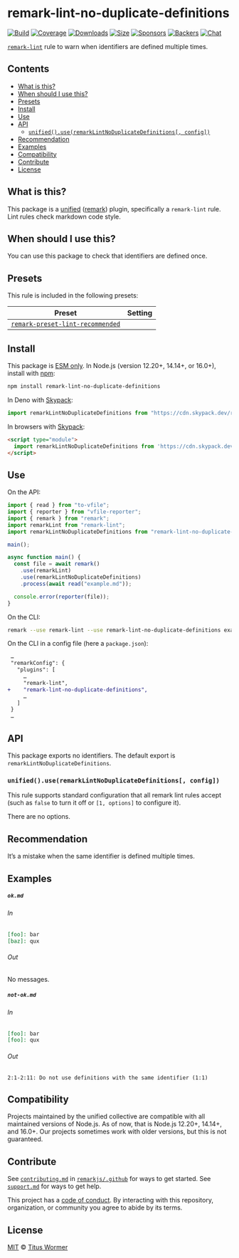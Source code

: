 <!--This file is generated-->

# remark-lint-no-duplicate-definitions

[![Build][build-badge]][build] [![Coverage][coverage-badge]][coverage]
[![Downloads][downloads-badge]][downloads] [![Size][size-badge]][size]
[![Sponsors][sponsors-badge]][collective]
[![Backers][backers-badge]][collective] [![Chat][chat-badge]][chat]

[`remark-lint`][mono] rule to warn when identifiers are defined multiple times.

## Contents

- [What is this?](#what-is-this)
- [When should I use this?](#when-should-i-use-this)
- [Presets](#presets)
- [Install](#install)
- [Use](#use)
- [API](#api)
  - [`unified().use(remarkLintNoDuplicateDefinitions[, config])`](#unifieduseremarklintnoduplicatedefinitions-config)
- [Recommendation](#recommendation)
- [Examples](#examples)
- [Compatibility](#compatibility)
- [Contribute](#contribute)
- [License](#license)

## What is this?

This package is a [unified][unified] ([remark][remark]) plugin, specifically a
`remark-lint` rule. Lint rules check markdown code style.

## When should I use this?

You can use this package to check that identifiers are defined once.

## Presets

This rule is included in the following presets:

| Preset                                                                                                                        | Setting |
| ----------------------------------------------------------------------------------------------------------------------------- | ------- |
| [`remark-preset-lint-recommended`](https://github.com/remarkjs/remark-lint/tree/main/packages/remark-preset-lint-recommended) |         |

## Install

This package is [ESM only][esm]. In Node.js (version 12.20+, 14.14+, or 16.0+),
install with [npm][npm]:

```sh
npm install remark-lint-no-duplicate-definitions
```

In Deno with [Skypack][Skypack]:

```js
import remarkLintNoDuplicateDefinitions from "https://cdn.skypack.dev/remark-lint-no-duplicate-definitions@3?dts";
```

In browsers with [Skypack][Skypack]:

```html
<script type="module">
  import remarkLintNoDuplicateDefinitions from 'https://cdn.skypack.dev/remark-lint-no-duplicate-definitions@3?min'
</script>
```

## Use

On the API:

```js
import { read } from "to-vfile";
import { reporter } from "vfile-reporter";
import { remark } from "remark";
import remarkLint from "remark-lint";
import remarkLintNoDuplicateDefinitions from "remark-lint-no-duplicate-definitions";

main();

async function main() {
  const file = await remark()
    .use(remarkLint)
    .use(remarkLintNoDuplicateDefinitions)
    .process(await read("example.md"));

  console.error(reporter(file));
}
```

On the CLI:

```sh
remark --use remark-lint --use remark-lint-no-duplicate-definitions example.md
```

On the CLI in a config file (here a `package.json`):

```diff
 …
 "remarkConfig": {
   "plugins": [
     …
     "remark-lint",
+    "remark-lint-no-duplicate-definitions",
     …
   ]
 }
 …
```

## API

This package exports no identifiers. The default export is
`remarkLintNoDuplicateDefinitions`.

### `unified().use(remarkLintNoDuplicateDefinitions[, config])`

This rule supports standard configuration that all remark lint rules accept
(such as `false` to turn it off or `[1, options]` to configure it).

There are no options.

## Recommendation

It’s a mistake when the same identifier is defined multiple times.

## Examples

##### `ok.md`

###### In

```markdown
[foo]: bar
[baz]: qux
```

###### Out

No messages.

##### `not-ok.md`

###### In

```markdown
[foo]: bar
[foo]: qux
```

###### Out

```text
2:1-2:11: Do not use definitions with the same identifier (1:1)
```

## Compatibility

Projects maintained by the unified collective are compatible with all maintained
versions of Node.js. As of now, that is Node.js 12.20+, 14.14+, and 16.0+. Our
projects sometimes work with older versions, but this is not guaranteed.

## Contribute

See [`contributing.md`][contributing] in [`remarkjs/.github`][health] for ways
to get started. See [`support.md`][support] for ways to get help.

This project has a [code of conduct][coc]. By interacting with this repository,
organization, or community you agree to abide by its terms.

## License

[MIT][license] © [Titus Wormer][author]

[build-badge]: https://github.com/remarkjs/remark-lint/workflows/main/badge.svg
[build]: https://github.com/remarkjs/remark-lint/actions
[coverage-badge]: https://img.shields.io/codecov/c/github/remarkjs/remark-lint.svg
[coverage]: https://codecov.io/github/remarkjs/remark-lint
[downloads-badge]: https://img.shields.io/npm/dm/remark-lint-no-duplicate-definitions.svg
[downloads]: https://www.npmjs.com/package/remark-lint-no-duplicate-definitions
[size-badge]: https://img.shields.io/bundlephobia/minzip/remark-lint-no-duplicate-definitions.svg
[size]: https://bundlephobia.com/result?p=remark-lint-no-duplicate-definitions
[sponsors-badge]: https://opencollective.com/unified/sponsors/badge.svg
[backers-badge]: https://opencollective.com/unified/backers/badge.svg
[collective]: https://opencollective.com/unified
[chat-badge]: https://img.shields.io/badge/chat-discussions-success.svg
[chat]: https://github.com/remarkjs/remark/discussions
[unified]: https://github.com/unifiedjs/unified
[remark]: https://github.com/remarkjs/remark
[mono]: https://github.com/remarkjs/remark-lint
[esm]: https://gist.github.com/sindresorhus/a39789f98801d908bbc7ff3ecc99d99c
[skypack]: https://www.skypack.dev
[npm]: https://docs.npmjs.com/cli/install
[health]: https://github.com/remarkjs/.github
[contributing]: https://github.com/remarkjs/.github/blob/main/contributing.md
[support]: https://github.com/remarkjs/.github/blob/main/support.md
[coc]: https://github.com/remarkjs/.github/blob/main/code-of-conduct.md
[license]: https://github.com/remarkjs/remark-lint/blob/main/license
[author]: https://wooorm.com
